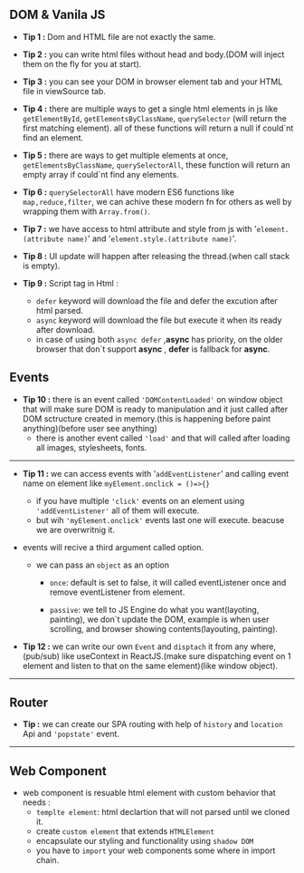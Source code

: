 ## DOM & Vanila JS
- __Tip 1 :__ Dom and HTML file are not exactly the same.
- __Tip 2 :__  you can write html files without head and body.(DOM will inject them on the fly for you at start).

- __Tip 3 :__ you can see your DOM in browser element tab and your HTML file in viewSource tab.
- __Tip 4 :__ there are multiple ways to get a single html elements in js like ```getElementById```, ```getElementsByClassName```,  ```querySelector``` (will return the first matching element). all of these functions will return a null if could`nt find an element.
- __Tip 5 :__ there are ways to get multiple elements at once, ```getElementsByClassName```, ```querySelectorAll```, these function will return an empty array if could`nt find any elements.
- __Tip 6 :__ ```querySelectorAll``` have modern ES6 functions like ```map,reduce,filter```, we can achive these modern fn for others as well by wrapping them with ```Array.from()```.
- __Tip 7 :__ we have access to html attribute and style from js with '``element.(attribute name)``' and '```element.style.(attribute name)```'.
- __Tip 8 :__ UI update will happen after releasing the thread.(when call stack is empty).
- __Tip 9 :__ Script tag in Html :
  - ```defer``` keyword will download the file and defer the excution after html parsed.
  - ```async``` keyword will download the file but execute it when its ready after download.
  - in case of using both ``` async defer ``` ,__async__ has priority, on the older browser that don`t support __async__ , __defer__ is fallback for __async__.
## Events
- __Tip 10 :__ there is an event called ```'DOMContentLoaded'``` on window object that
 will make sure DOM is ready to manipulation and it just called after DOM sctructure created in memory.(this is happening before paint anything)(before user see anything)
  - there is another event called ```'load'``` and that will called after loading all images, stylesheets, fonts.
---
- __Tip 11 :__  we can access events with '```addEventListener```' and calling event name on element like ```myElement.onclick = ()=>{}```
  - if you have multiple ```'click'``` events on an element using ```'addEventListener'``` all of them will execute.
  - but wih ```'myElement.onclick'``` events last one will execute. beacuse we are overwritnig it.


- events will recive a third argument called option.
  - we can pass an ```object``` as an option
    
    - ```once```: default is set to false, it will called eventListener once and remove eventListener from element.
    
    - ```passive```: we tell to JS Engine do what you want(layoting, painting), we don`t update the DOM, example is when user scrolling, and browser showing contents(layouting, painting).

- __Tip 12 :__ we can write our own ```Event``` and ```disptach``` it from any where,(pub/sub) like useContext in ReactJS.(make sure dispatching event on 1 element and  listen to that on the same element)(like window object).
---

## Router
- __Tip  :__ we can create our SPA routing with help of ```history``` and ```location``` Api and ```'popstate'``` event. 
---
## Web Component

- web component is resuable html element with custom behavior that needs :
  - ```templte element```: html declartion that will not parsed until we cloned it.
  - create ```custom element``` that extends ```HTMLElement```
  - encapsulate our styling and functionality using ```shadow DOM```
  - you have to ```import``` your web components some where in import chain.

